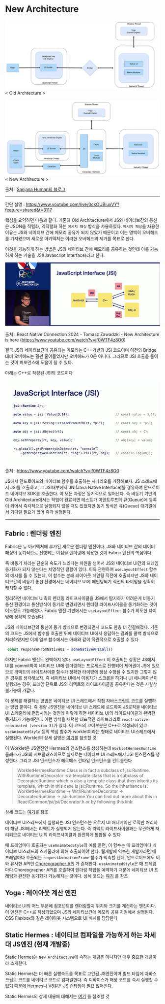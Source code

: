 # New Architecture

![](/images/old-arch.webp)
< Old Archtecture >

![](/images/new-arch.webp)
< New Architecture >

출처 : [Sanjana Human의 블로그](https://sanjanahumanintech.medium.com/react-native-new-fabric-architecture-introduced-4f208c256d67)

--- 

간단 설명 : https://www.youtube.com/live/0ckOUBiuxVY?feature=shared&t=3117

핵심을 요약하면 다음과 같다. 기존의 Old Architecture에서 JS와 네이티브간의 통신은 JSON을 직렬화, 역직렬화 하는 `메시지 패싱` 방식을 사용하였다. `메시지 패싱`을 사용한 이유는 JS와 네이티브 간에 메모리 공유가 되지 않았기 때문이고 이는 명백히 오버헤드를 가져왔으며 새로운 아키텍처는 이러한 오버헤드의 제거를 목표로 한다. 

이것을 가능하게 하는 방법은 JS와 네이티브 간에 메모리를 공유하는 것인데 이를 가능하게 하는 기술을 JSI(Javascript Interface)라고 한다.

![](./images/jsi.png)

출처 : React Native Connection 2024 - Tomasz Zawadzki - New Architecture is here
 (https://www.youtube.com/watch?v=jf0WTF4z8O0)

결국 JS와 네이티브간에 공유되는 메모리는 C++기반의 JSI 코드이며 이전의 Bridge대비 오버헤드는 훨씬 줄어들었지만 오버헤드가 0은 아니다. 그러므로 JSI 호출을 줄이는 것이  퍼포먼스에 도움이 될 수 있다.

아래는 C++로 작성된 JSI의 코드이다

![](./images/jsi2.png)
출처 : https://www.youtube.com/watch?v=jf0WTF4z8O0

JS에서 안드로이드의 네이티브 함수를 호출하는 시나리오를 가정해보자. JS 스레드에서 JSI를 호출하고, 그 JSI내부에서 JNI(Java Native Interface)를 경유하여 안드로이드 네이티브 SDK를 호출한다. 이 모든 과정은 동기적으로 일어난다. 즉 비동기 기반의 Old Architecture에서는 작업이 완료되면 테스트가 이벤트루프의 큐(Queue)에 등록이 되어서 즉각적으로 실행되지 않을 때도 있었지만 동기 방식은 큐(Queue) 대기열에서 기다릴 필요가 없어 즉각 실행된다.

---

## Fabric : 렌더링 엔진

Fabric은 뉴 아키텍처에 추가된 새로운 렌더링 엔진이다. JS와 네이티브 간의 데이터 패싱이 동기적으로 진행되는 이점을 렌더링에 적용한 것이 Fabric 엔진의 핵심이다. 

즉 비동기 처리는 단순히 속도가 느리다는 차원을 넘어서 JS와 네이티브 UI간의 프레임 동기화가 되지 않는다는 치명적인 결함이 있다. 이와 관련하여 `useLayoutEffect` 함수의 예시를 들 수 있는데, 이 함수는 본래 레이아웃 페인팅 직전에 호출되지만 JS와 네이티브간의 비동기 통신 환경에서는 네이티브 UI에 페인팅되기 직전의 타이밍을 정확히 캐치할 수 없다.

정리하면 네이티브 UI측의 렌더링 라이프사이클을 JS에서 탐지하기 어려운게 비동기 통신 환경이고 통신방식이 동기로 변경되면서 렌더링 라이프사이클을 동기화하는 것이 어느정도 가능해졌다. Fabric 엔진 기반에서는 `useLayoutEffect` 함수가 의도한 타이밍에 정확히 호출된다.

JS와 네이티브간의 통신이 동기 방식으로 변경되면서 코드도 한층 더 간결해졌다. 기존의 코드는 JS에서 함수를 호출한 뒤에 네이티브 UI에서 응답하는 결과를 콜백 방식으로 처리하였지만 이제 일부 함수에서는 아래와 같이 직관적으로 호출할 수 있다
```js
 const responseFromNativeUI = someNativeAPICall()
```

하지만 Fabric 엔진도 완벽하지 않다. `useLayoutEffect` 이 호출되는 상황은 JS에서 UI를 commit하여 네이티브 UI에 렌더링하는 프로세스로 진행되어 제어권이 JS에 있으므로 리액트의 라이프사이클 함수가 정확한 타이밍에 정상 수행될 수 있지만 그렇지 않은 경우를 생각해보자. 즉 네이티브 UI에서 이용자가 스크롤을 하거나 UI 애니메이션이 실행되는 경우, 프레임 단위로 JS의 리액트와 라이프사이클을 공유한다는 것은 사실상 불가능에 가깝다. 

이 문제를 해결하는 방법은 네이티브 UI 스레드에서 직접 자바스크립트 코드를 실행하는 방법 뿐이다. 즉 경량 JS엔진을 네이티브 UI 스레드에 로드하여 JS로직을 네이티브 UI 스케줄러에 편입시키는 것인데 이렇게 하면 네이티브 UI의 라이프사이클과 완벽한 동기화가 가능해진다. 이런 방식을 채택한 대표적인 라이브러리로 `react-native-reanimated (version 3)`가 있다. 이 코드의 코어부분은 C++로 작성되어 있고 `useAnimatedStyle` 등의 핵심 함수가 worklet이라는 형태로 네이티브 UI스레드에서 실행된다. Worklet의 상세 설명은 [여기](https://docs.swmansion.com/react-native-reanimated/docs/guides/worklets/)를 참조할 것

이 Worklet은 JS엔진인 Hermes의 인스턴스를 생성하는데 `WorkletHermesRuntime` 클래스가 JSI의 서브클래스이므로 실제로는 네이티브 UI 스레드에서 JSI 인스턴스를 생성한다. 그리고 JSI 인스턴스가 헤르메스 런타임 인스턴스를 컨트롤한다

>  WorkletHermesRuntime Class is in fact a subclass of jsi::Runtime. WithRuntimeDecorator is a
 template class that is a subclass of DecoratedRuntime which is also a
 template class that then inherits its template, which in this case is
 jsi::Runtime. So the inheritance is: WorkletHermesRuntime ->
 WithRuntimeDecorator -> DecoratedRuntime -> jsi::Runtime You can find out
 more about this in ReactCommon/jsi/jsi/Decorator.h or by following this link:

상세 코드는 [여기](https://github.com/software-mansion/react-native-reanimated/blob/f28b5ef18a71fe59012de5f4492f0bf784ba4798/packages/react-native-worklets/Common/cpp/worklets/WorkletRuntime/WorkletHermesRuntime.h#L108)를 참조

네이티브 UI스레드에서 실행되는 JSI 인스턴스는 오로지 UI 애니메이션 로직만 처리하며 해당 JSI에서는 리액트가 실행되지 않는다. 즉 리액트 라이프사이클과는 무관하게 처리되므로 네이티브 UI의 라이프사이클과 완전하게 통합될 수 있다

매 프레임마다 호출되는 `useAnimatedStyle`의 예를 들면, 이 함수는 매 프레임마다 네이티브 UI스레드의 스케줄러에 의해 호출되어야 한다. 웹개발에 익숙한 개발자라면 매 프레임마다 호출되는 `requestAnimationFrame` 함수가 익숙할 텐데, 안드로이드에도 이와 유사한 API인  [Choreographer API](https://developer.android.com/reference/android/view/Choreographer) 가 존재한다. `useAnimatedStyle`은 매 프레임마다 Choreographer API를 호출하여 렌더링 작업을 예약하기 때문에 네이티브 UI 프레임과 완전한 동기화가 가능해지는 것이다. 상세 코드는 [여기](https://github.com/software-mansion/react-native-reanimated/blob/f28b5ef18a71fe59012de5f4492f0bf784ba4798/packages/react-native-worklets/android/src/main/java/com/swmansion/worklets/runloop/AnimationFrameQueue.java#L11) 를 참조

## Yoga : 레이아웃 계산 엔진

네이티브 UI의 어느 부분에 컴포넌트를 렌더링할지 위치와 크기를 계산하는 엔진이다. 이 엔진은 C++로 작성되었으며 JS와 네이티브간에 메모리 공유 지점에서 실행된다. CSS Flexbox와 같은 레이아웃 시스템으로 UI 배치를 담당한다


## Static Hermes : 네이티브 컴파일을 가능하게 하는 차세대 JS엔진 (현재 개발중)

Static Hermes는 `New Architecture`에 속하는 개념은 아니지만 매우 중요한 개념이라 소개한다. 

Static Hermes는 더 빠른 실행속도를 목표로 고안된 JS엔진이며 빌드 타임에 자바스크립트 코드를 네이티브 코드로 컴파일한다. 즉 디바이스가 해당 코드를 즉시 실행할 수 있기 때문에 Hermes나 V8같은 JS 런타임이 필요 없어진다.

Static Hermes의 상세 내용에 대해서는 [여기](https://www.youtube.com/watch?v=GUM64b-gAGg) 를 참조할 것